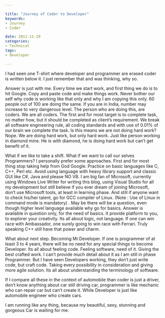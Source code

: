 ```yaml
---

title: "Journey of Coder to Developer"
keywords:
- Journey
- Coder

date: 2011-11-29
categories:
- Technical
tags:
- Developer

---
```

I had seen one T-shirt where developer and programmer are erased coder is written below it. I just remember that and was thinking, why so.

Answer is just with me. Every time we start work, and first thing we do is to hit Google. Copy and paste code and make things work. Never bother our self why code is working like that only and why I am copying this only. 60 people out of 100 are doing the same. If you are in India, number may increase to very dangerous level. The person who are doing this, are coders. We are all coders. The first and for most target is to complete task, no matter how, but it should be completed as client’s requirement. We break all software engineering rule, all coding standards and with use of 0.01% of our brain we complete the task. Is this means we are not doing hard work? Nope. We are doing hard work, but only hard work. Just like person working in diamond mine. He is with diamond, he is doing hard work but can’t get benefit of it.
 
What if we like to take a shift. What if we want to call our selves Programmers? I personally prefer some approaches. First and for most thing stop taking help from God Google. Practice on basic languages like C, C++, Perl etc. Avoid using language with heavy library support and classic GUI like C#, Java and please NO VB. I am big fan of Microsoft, currently using Windows Live Writer for writing this blog, using Visual Studio for all my development but still believe if you ever dream of joining Microsoft, don’t use Microsoft tools, at least in learning phase. And still if anyone want to check his/her talent, go for GCC compiler of Linux. (Note : Use of Linux in command mode is mandatory) . May be there will be a question, even though higher level language available why go for basics. Answer is available in question only, for the need of basics. It provide platform to you, to explorer your creativity. Its all about logic, not language. If one can win race with Ambassador, one surely going to win race with Ferrari. Truly speaking C++ still have that power and charm.

What about next step. Becoming Mr.Developer. If one is programmer of at least 3 to 4 years, there will be no need for any special things to become Developer. Its all about feeling code. Feeling software, need of it. Giving the best crafted work. I can’t provide much detail about it as I am still in phase Programmer. But I have seen Developers working, they don’t just write code, but craft code. Taking every possibility in consideration and giving more agile solution. Its all about understanding the terminology of software.

If I compare all these in the context of automobile than coder is just a driver, don’t know anything about car still driving car, programmer is like mechanic who can repair car but can’t create it. While Developer is just like automobile engineer who create cars.

I am running like any thing, because my beautiful, sexy, stunning and gorgeous Car is waiting for me.
